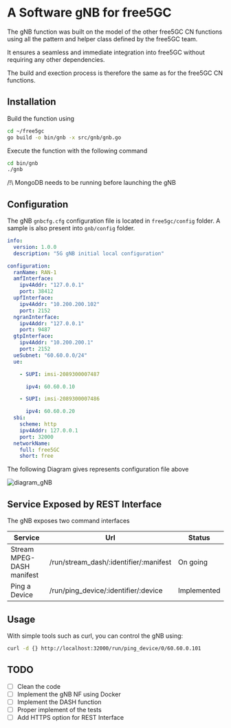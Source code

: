 # A Software gNB for free5GC

The gNB function was built on the model of the other free5GC CN functions using all the pattern and helper class defined by the free5GC team.

It ensures a seamless and immediate integration into free5GC without requiring any other dependencies.

The build and exection process is therefore the same as for the free5GC CN functions. 

## Installation

Build the function using 

``` bash
cd ~/free5gc
go build -o bin/gnb -x src/gnb/gnb.go
```

Execute the function with the following command

``` bash
cd bin/gnb
./gnb
```

/!\ MongoDB needs to be running before launching the gNB

## Configuration

The gNB `gnbcfg.cfg` configuration file is located in `free5gc/config` folder. A sample is also present into `gnb/config` folder.

``` yaml
info:
  version: 1.0.0
  description: "5G gNB initial local configuration"

configuration:
  ranName: RAN-1
  amfInterface:
    ipv4Addr: "127.0.0.1"
    port: 38412
  upfInterface:
    ipv4Addr: "10.200.200.102"
    port: 2152
  ngranInterface:
    ipv4Addr: "127.0.0.1"
    port: 9487
  gtpInterface:
    ipv4Addr: "10.200.200.1"
    port: 2152
  ueSubnet: "60.60.0.0/24"
  ue:

    - SUPI: imsi-2089300007487

      ipv4: 60.60.0.10

    - SUPI: imsi-2089300007486

      ipv4: 60.60.0.20
  sbi:
    scheme: http
    ipv4Addr: 127.0.0.1
    port: 32000
  networkName:
    full: free5GC
    short: free

```

The following Diagram gives represents configuration file above

![diagram_gNB](https://user-images.githubusercontent.com/41422704/88692144-07d6a700-d0fe-11ea-836d-56df98ffa93a.png)

## Service Exposed by REST Interface

The gNB exposes two command interfaces

| Service                   | Url                                    | Status |
|---------------------------|----------------------------------------|--------|
| Stream MPEG-DASH manifest | /run/stream_dash/:identifier/:manifest |On going|
| Ping a Device             | /run/ping_device/:identifier/:device   |Implemented|

## Usage

With simple tools such as curl, you can control the gNB using:

```bash
curl -d {} http://localhost:32000/run/ping_device/0/60.60.0.101
````

## TODO

* [ ] Clean the code
* [ ] Implement the gNB NF using Docker
* [ ] Implement the DASH function
* [ ] Proper implement of the tests
* [ ] Add HTTPS option for REST Interface